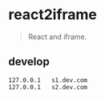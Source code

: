 # react2iframe
> React and iframe.

## develop
```hosts
127.0.0.1	s1.dev.com
127.0.0.1	s2.dev.com
```